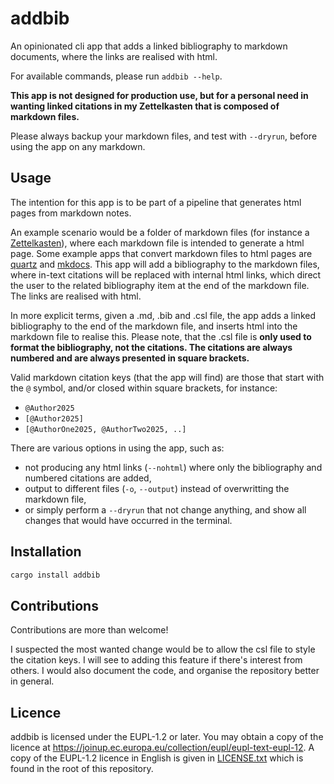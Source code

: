 # addbib

An opinionated cli app that adds a linked bibliography to markdown documents,
where the links are realised with html.

For available commands, please run `addbib --help`.

**This app is not designed for production use, but for a personal need in
wanting linked citations in my Zettelkasten that is composed of markdown
files.**

Please always backup your markdown files, and test with `--dryrun`, before using
the app on any markdown.

## Usage

The intention for this app is to be part of a pipeline that generates html pages
from markdown notes.

An example scenario would be a folder of markdown files (for instance a
[Zettelkasten](https://en.wikipedia.org/wiki/Zettelkasten)), where each markdown
file is intended to generate a html page. Some example apps that convert
markdown files to html pages are [quartz](https://quartz.jzhao.xyz/) and
[mkdocs](https://www.mkdocs.org/). This app will add a bibliography to the
markdown files, where in-text citations will be replaced with internal html
links, which direct the user to the related bibliography item at the end of the
markdown file. The links are realised with html.

In more explicit terms, given a .md, .bib and .csl file, the app adds a linked
bibliography to the end of the markdown file, and inserts html into the markdown
file to realise this. Please note, that the .csl file is **only used to format
the bibliography, not the citations. The citations are always numbered and are
always presented in square brackets.**

Valid markdown citation keys (that the app will find) are those that start with
the `@` symbol, and/or closed within square brackets, for instance:

- `@Author2025`
- `[@Author2025]`
- `[@AuthorOne2025, @AuthorTwo2025, ..]`

There are various options in using the app, such as:

- not producing any html links (`--nohtml`) where only the bibliography and
  numbered citations are added,
- output to different files (`-o`, `--output`) instead of overwritting the
  markdown file,
- or simply perform a `--dryrun` that not change anything, and show all changes
  that would have occurred in the terminal.

## Installation

```bash
cargo install addbib
```

## Contributions

Contributions are more than welcome!

I suspected the most wanted change would be to allow the csl file to style the
citation keys. I will see to adding this feature if there's interest from
others. I would also document the code, and organise the repository better in
general.

## Licence

addbib is licensed under the EUPL-1.2 or later. You may obtain a copy of the
licence at <https://joinup.ec.europa.eu/collection/eupl/eupl-text-eupl-12>. A
copy of the EUPL-1.2 licence in English is given in [LICENSE.txt](LICENSE.txt)
which is found in the root of this repository.
